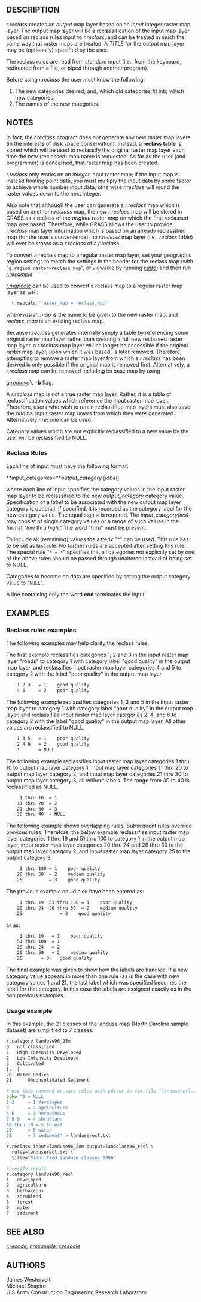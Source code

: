 ## DESCRIPTION

*r.reclass* creates an *output* map layer based on an *input* integer
raster map layer. The output map layer will be a reclassification of the
input map layer based on reclass rules input to *r.reclass*, and can be
treated in much the same way that raster maps are treated. A *TITLE* for
the output map layer may be (optionally) specified by the user.

The reclass rules are read from standard input (i.e., from the keyboard,
redirected from a file, or piped through another program).

Before using *r.reclass* the user must know the following:

1.  The new categories desired; and, which old categories fit into which
    new categories.
2.  The names of the new categories.

## NOTES

In fact, the *r.reclass* program does *not* generate any new raster map
layers (in the interests of disk space conservation). Instead, a
**reclass table** is stored which will be used to reclassify the
original raster map layer each time the new (reclassed) map name is
requested. As far as the user (and programmer) is concerned, that raster
map has been created.

*r.reclass* only works on an *integer* input raster map; if the input
map is instead floating point data, you must multiply the input data by
some factor to achieve whole number input data, otherwise *r.reclass*
will round the raster values down to the next integer.

Also note that although the user can generate a *r.reclass* map which is
based on another *r.reclass* map, the new *r.reclass* map will be stored
in GRASS as a reclass of the *original* raster map on which the first
reclassed map was based. Therefore, while GRASS allows the user to
provide *r.reclass* map layer information which is based on an already
reclassified map (for the user's convenience), no *r.reclass* map layer
(i.e., *reclass table*) will ever be *stored* as a *r.reclass* of a
*r.reclass*.

To convert a reclass map to a regular raster map layer, set your
geographic region settings to match the settings in the header for the
reclass map (with "`g.region raster=reclass_map`", or viewable by
running *[r.info](r.info.md)*) and then run
*[r.resample](r.resample.md)*.

*[r.mapcalc](r.mapcalc.md)* can be used to convert a reclass map to a
regular raster map layer as well:

```sh
  r.mapcalc "raster_map = reclass_map"
```

where *raster_map* is the name to be given to the new raster map, and
*reclass_map* is an existing reclass map.

Because *r.reclass* generates internally simply a table by referencing
some original raster map layer rather than creating a full new reclassed
raster map layer, a *r.reclass* map layer will no longer be accessible
if the original raster map layer, upon which it was based, is later
removed. Therefore, attempting to remove a raster map layer from which a
*r.reclass* has been derived is only possible if the original map is
removed first. Alternatively, a *r.reclass* map can be removed including
its base map by using

*[g.remove](g.remove.md)*'s **-b** flag.

A *r.reclass* map is not a true raster map layer. Rather, it is a table
of reclassification values which reference the input raster map layer.
Therefore, users who wish to retain reclassified map layers must also
save the original input raster map layers from which they were
generated. Alternatively *r.recode* can be used.

Category values which are not explicitly reclassified to a new value by
the user will be reclassified to NULL.

### Reclass Rules

Each line of input must have the following format:

**input_categories=***output_category* \[*label*\]

where each line of input specifies the category values in the input
raster map layer to be reclassified to the new *output_category*
category value. Specification of a *label* to be associated with the new
output map layer category is optional. If specified, it is recorded as
the category label for the new category value. The equal sign = is
required. The *input_category(ies)* may consist of single category
values or a range of such values in the format "*low* thru *high*." The
word "thru" must be present.

To include all (remaining) values the asterix "\*" can be used. This
rule has to be set as last rule. No further rules are accepted after
setting this rule. The special rule "`* = *`" specifies that all
categories not explicitly set by one of the above rules should be passed
through unaltered instead of being set to NULL.

Categories to become no data are specified by setting the output
category value to "`NULL`".

A line containing only the word **end** terminates the input.

## EXAMPLES

### Reclass rules examples

The following examples may help clarify the reclass rules.

The first example reclassifies categories 1, 2 and 3 in the input raster
map layer "roads" to category 1 with category label "good quality" in
the output map layer, and reclassifies input raster map layer categories
4 and 5 to category 2 with the label "poor quality" in the output map
layer.

```sh
    1 2 3   = 1    good quality
    4 5     = 2    poor quality
```

The following example reclassifies categories 1, 3 and 5 in the input
raster map layer to category 1 with category label "poor quality" in the
output map layer, and reclassifies input raster map layer categories 2,
4, and 6 to category 2 with the label "good quality" in the output map
layer. All other values are reclassified to NULL.

```sh
    1 3 5   = 1    poor quality
    2 4 6   = 2    good quality
    *       = NULL
```

The following example reclassifies input raster map layer categories 1
thru 10 to output map layer category 1, input map layer categories 11
thru 20 to output map layer category 2, and input map layer categories
21 thru 30 to output map layer category 3, all without labels. The range
from 30 to 40 is reclassified as NULL.

```sh
     1 thru 10  = 1
    11 thru 20  = 2
    21 thru 30  = 3
    30 thru 40  = NULL
```

The following example shows overlapping rules. Subsequent rules override
previous rules. Therefore, the below example reclassifies input raster
map layer categories 1 thru 19 and 51 thru 100 to category 1 in the
output map layer, input raster map layer categories 20 thru 24 and 26
thru 50 to the output map layer category 2, and input raster map layer
category 25 to the output category 3.

```sh
     1 thru 100 = 1    poor quality
    20 thru 50  = 2    medium quality
    25          = 3    good quality
```

The previous example could also have been entered as:

```sh
     1 thru 19  51 thru 100 = 1    poor quality
    20 thru 24  26 thru 50  = 2    medium quality
    25              = 3    good quality
```

or as:

```sh
     1 thru 19   = 1    poor quality
    51 thru 100  = 1
    20 thru 24   = 2
    26 thru 50   = 2    medium quality
    25       = 3    good quality
```

The final example was given to show how the labels are handled. If a new
category value appears in more than one rule (as is the case with new
category values 1 and 2), the last label which was specified becomes the
label for that category. In this case the labels are assigned exactly as
in the two previous examples.

### Usage example

In this example, the 21 classes of the landuse map (North Carolina
sample dataset) are simplified to 7 classes:

```sh
r.category landuse96_28m
0   not classified
1   High Intensity Developed
2   Low Intensity Developed
3   Cultivated
[...]
20  Water Bodies
21      Unconsolidated Sediment

# use this command or save rules with editor in textfile "landuserecl.txt"
echo "0 = NULL
1 2     = 1 developed
3       = 2 agriculture
4 6     = 3 herbaceous
7 8 9   = 4 shrubland
10 thru 18 = 5 forest
20      = 6 water
21      = 7 sediment" > landuserecl.txt

r.reclass input=landuse96_28m output=landclass96_recl \
  rules=landuserecl.txt \
  title="Simplified landuse classes 1996"

# verify result
r.category landuse96_recl
1   developed
2   agriculture
3   herbaceous
4   shrubland
5   forest
6   water
7   sediment
```

## SEE ALSO

*[r.recode](r.recode.md), [r.resample](r.resample.md),
[r.rescale](r.rescale.md)*

## AUTHORS

James Westervelt,  
Michael Shapiro  
U.S.Army Construction Engineering Research Laboratory
